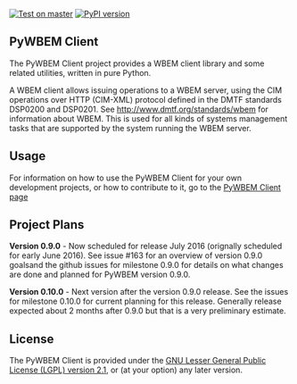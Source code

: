 [![Test on master](https://img.shields.io/travis/pywbem/pywbem/master.svg?style=plastic&label=test%20on%20master)](https://travis-ci.org/pywbem/pywbem/branches)
[![PyPI version](https://img.shields.io/pypi/v/pywbem.svg?style=plastic&label=PyPI%20version)](https://pypi.python.org/pypi/pywbem)

PyWBEM Client
-------------

The PyWBEM Client project provides a WBEM client library and some related
utilities, written in pure Python.

A WBEM client allows issuing operations to a WBEM server, using the CIM
operations over HTTP (CIM-XML) protocol defined in the DMTF standards
DSP0200 and DSP0201. See http://www.dmtf.org/standards/wbem for information
about WBEM. This is used for all kinds of systems management tasks that are
supported by the system running the WBEM server.

Usage
-----

For information on how to use the PyWBEM Client for your own development
projects, or how to contribute to it, go to the
[PyWBEM Client page](http://pywbem.github.io/pywbem/)

Project Plans
-------------

**Version 0.9.0** - Now scheduled for release July 2016 (orignally scheduled for
early June 2016).  See issue #163 for an overview of version 0.9.0 goalsand the
github issues for milestone 0.9.0 for details on what changes are done and
planned for PyWBEM version 0.9.0.

**Version 0.10.0** - Next version after the version 0.9.0 release. See the issues
for milestone 0.10.0 for current planning for this release. Generally release
expected about 2 months after 0.9.0 but that is a very preliminary estimate.

License
-------

The PyWBEM Client is provided under the
[GNU Lesser General Public License (LGPL) version 2.1](src/pywbem/LICENSE.txt),
or (at your option) any later version.
